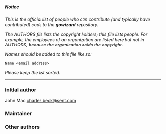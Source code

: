 ##### Notice

*This is the official list of people who can contribute (and typically have
contributed) code to the ***gowizard*** repository.*

*The AUTHORS file lists the copyright holders; this file lists people. For
example, the employees of an organization are listed here but not in AUTHORS,
because the organization holds the copyright.*

*Names should be added to this file like so:*

    Name <email address>

*Please keep the list sorted.*

***

### Initial author

John Mac <charles.beck@sent.com>

### Maintainer



### Other authors


